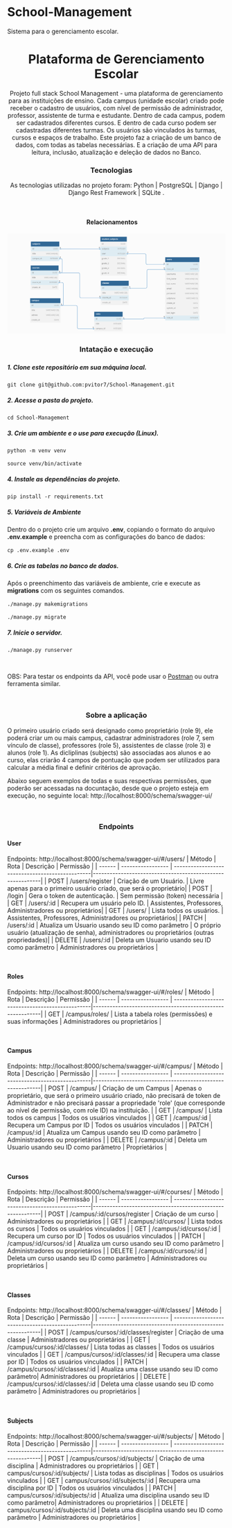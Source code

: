 # School-Management
Sistema para o gerenciamento escolar.

<h1 align="center">
  Plataforma de Gerenciamento Escolar
</h1>


<p align = "center">
Projeto full stack School Management - uma plataforma de gerenciamento para as instituições de ensino. Cada campus (unidade escolar) criado pode receber o cadastro de usuários, com nível de permissão de administrador, professor, assistente de turma e estudante. Dentro de cada campus, podem ser cadastrados diferentes cursos. E dentro de cada curso podem ser cadastradas diferentes turmas. Os usuários são vinculados às turmas, cursos e espaços de trabalho.
Este projeto faz a criação de um banco de dados, com todas as tabelas necessárias. E a criação de uma API para leitura, inclusão, atualização e deleção de dados no Banco.
</p>




<blockquote align="center"></blockquote>

<h3 align= "center">
  Tecnologias&nbsp;&nbsp;&nbsp;&nbsp;&nbsp;&nbsp;
</h3>

<p align="center" >
  As tecnologias utilizadas no projeto foram: Python | PostgreSQL | Django | Django Rest Framework | SQLite .
</p>
<br/>


<h4 align= "center">
  Relacionamentos&nbsp;&nbsp;&nbsp;&nbsp;&nbsp;&nbsp;
</h4>


<img src='Relations.png'>
<br/>

<h3 align= "center">
    Intatação e execução
<h3 align= "center">


##### 1. Clone este repositório em sua máquina local.

```
git clone git@github.com:pvitor7/School-Management.git
```

##### 2. Acesse a pasta do projeto.

```
cd School-Management
```

##### 3. Crie um ambiente e o use para execução (Linux).

```
python -m venv venv
```
```
source venv/bin/activate
```

##### 4. Instale as dependências do projeto.

```
pip install -r requirements.txt
```

##### 5. Variáveis de Ambiente

Dentro do  o projeto  crie um arquivo **.env**, copiando o formato do arquivo **.env.example**  e preencha com as configurações do banco de dados:

```
cp .env.example .env
```

##### 6. Crie as tabelas no banco de dados.
Após o preenchimento das variáveis de ambiente, crie e execute as **migrations** com os seguintes comandos.

  
```
./manage.py makemigrations
```

```
./manage.py migrate
```

##### 7. Inicie o servidor.

```
./manage.py runserver
```

<br/>

OBS: Para testar os endpoints da API, você pode usar o [Postman](https://www.postman.com/) ou outra ferramenta similar.

<br/>

<h3 align= "center">

Sobre a aplicação
</h3>



O primeiro usuário criado será designado como proprietário (role 9), ele poderá criar um ou mais campus, cadastrar administradores (role 7, sem vínculo de classe), professores (role 5), assistentes de classe (role 3) e alunos  (role 1).
As dicliplinas (subjects) são associadas aos alunos e ao curso, elas criarão 4 campos de pontuação que podem ser utilizados para calcular a média final e definir critérios de aprovação.

Abaixo seguem exemplos de todas e suas respectivas permissões, que poderão ser acessadas na docuntação, desde que o projeto esteja em execução, no seguinte local: http://localhost:8000/schema/swagger-ui/

<br/>

<h3 align= "center">

Endpoints
</h3>

#### **User**
Endpoints: http://localhost:8000/schema/swagger-ui/#/users/
| Método | Rota              | Descrição                                       | Permissão              |
| ------ | ----------------- | ------------------------------------------------|-----------------------------------------------------------|
| POST   | /users/register   | Criação de um Usuário.                          | Livre apenas para o primeiro usuário criado, que será o proprietário|
| POST   | /login            | Gera o token de autenticação.                   | Sem permissão (token) necessária |
| GET    | /users/:id        | Recupera um usuário pelo ID.                    | Assistentes, Professores, Administradores ou proprietários|
| GET    | /users/           | Lista todos os usuários.                        | Assistentes, Professores, Administradores ou proprietários|
| PATCH  | /users/:id        | Atualiza um Usuario usando seu ID como parâmetro | O próprio usuário (atualização de senha), administradores ou proprietários (outras propriedades)|
| DELETE | /users/:id        | Deleta um Usuario usando seu ID como parâmetro   | Administradores ou proprietários |


<br/>

#### **Roles**
Endpoints: http://localhost:8000/schema/swagger-ui/#/roles/
| Método | Rota              | Descrição                                       | Permissão                                                 |
| ------ | ----------------- | ------------------------------------------------|-----------------------------------------------------------|
| GET   | /campus/roles/    | Lista a tabela roles (permissões) e suas informações         | Administradores ou proprietários                          |

<br/>

#### **Campus**
Endpoints: http://localhost:8000/schema/swagger-ui/#/campus/
| Método | Rota              | Descrição                                       | Permissão                                                 |
| ------ | ----------------- | ------------------------------------------------|-----------------------------------------------------------|
| POST   | /campus/  | Criação de um Campus                            | Apenas o proprietário, que será o primeiro usuário criado, não precisará de token de Administrador e não precisará passar a propriedade 'role' (que corresponde ao nível de permissão, com role ID) na instituição. |
| GET    | /campus/          | Lista todos os campus                           | Todos os usuários vinculados                              |
| GET    | /campus/:id       | Recupera um Campus por ID                       | Todos os usuários vinculados                              |
| PATCH  | /campus/:id       | Atualiza um Campus usando seu ID como parâmetro | Administradores ou proprietários                          |
| DELETE | /campus/:id       | Deleta um Usuario usando seu ID como parâmetro  | Proprietários                                             |

<br/>

#### **Cursos**
Endpoints: http://localhost:8000/schema/swagger-ui/#/courses/
| Método | Rota              | Descrição                                       | Permissão                                                 |
| ------ | ----------------- | ------------------------------------------------|-----------------------------------------------------------|
| POST   | /campus/:id/cursos/register  | Criação de um curso                             | Administradores ou proprietários                          |
| GET    | /campus/:id/cursos/          | Lista todos os cursos                           | Todos os usuários vinculados                              |
| GET    | /campus/:id/cursos/:id       | Recupera um curso por ID                        | Todos os usuários vinculados                              |
| PATCH  | /campus/:id/cursos/:id       | Atualiza um curso usando seu ID como parâmetro  | Administradores ou proprietários                          |
| DELETE | /campus/:id/cursos/:id       | Deleta um curso usando seu ID como parâmetro  | Administradores ou proprietários                          |

<br/>

#### **Classes**
Endpoints: http://localhost:8000/schema/swagger-ui/#/classes/
| Método | Rota              | Descrição                                       | Permissão                                                 |
| ------ | ----------------- | ------------------------------------------------|-----------------------------------------------------------|
| POST   | /campus/cursos/:id/classes/register | Criação de uma classe                           | Administradores ou proprietários                          |
| GET    | /campus/cursos/:id/classes/         | Lista todas as classes                          | Todos os usuários vinculados                              |
| GET    | /campus/cursos/:id/classes/:id      | Recupera uma classe por ID                      | Todos os usuários vinculados                              |
| PATCH  | /campus/cursos/:id/classes/:id      | Atualiza uma classe usando seu ID como parâmetro| Administradores ou proprietários                          |
| DELETE | /campus/cursos/:id/classes/:id      | Deleta uma classe usando seu ID como parâmetro  | Administradores ou proprietários                          |

<br/>

#### **Subjects**
Endpoints: http://localhost:8000/schema/swagger-ui/#/subjects/
| Método | Rota              | Descrição                                       | Permissão                                                 |
| ------ | ----------------- | ------------------------------------------------|-----------------------------------------------------------|
| POST   | /campus/cursos/:id/subjects/ | Criação de uma disciplina                           | Administradores ou proprietários                          |
| GET    | campus/cursos/:id/subjects/         | Lista todas as disciplinas                          | Todos os usuários vinculados                              |
| GET    | campus/cursos/:id/subjects/:id      | Recupera uma disciplina por ID                      | Todos os usuários vinculados                              |
| PATCH  | campus/cursos/:id/subjects/:id      | Atualiza uma disciplina usando seu ID como parâmetro| Administradores ou proprietários                          |
| DELETE | campus/cursos/:id/subjects/:id      | Deleta uma disciplina usando seu ID como parâmetro  | Administradores ou proprietários                          |

